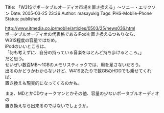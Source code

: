 Title: 「W31Sでポータブルオーディオ市場を置き換える」〜ソニー・エリクソン
Date: 2005-03-25 23:36
Author: masayukig
Tags: PHS-Mobile-Phone
Status: published

<http://www.itmedia.co.jp/mobile/articles/0503/25/news036.html>  
ポータブルオーディオの代表格であるiPodを置き換えるつもりなら、  
W31S程度の容量ではだめ。  
iPodのいいところは、  
「何も考えずに、自分の持っている音楽をほとんど持ち歩けるところ。」  
だと思う。  
せいぜい数百MB〜1GBのメモリスティックでは、用を足さないだろう。  
出るのかどうかわからないけど、W41Sあたりで数GBのHDDでも乗せてくれば、  
置き換えも現実的になってくるのかも。

まぁ、MDとかCDウォークマンとかその他、容量の少ないポータブルオーディオの  
置き換えなら出来るのではないでしょうか。
